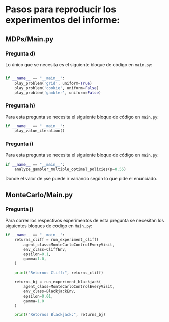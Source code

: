 # Pasos para reproducir los experimentos del informe:

## MDPs/Main.py

### Pregunta d)

Lo único que se necesita es el siguiente bloque de código en `main.py`:

```python

if __name__ == "__main__":
    play_problem('grid', uniform=True)
    play_problem('cookie', uniform=False)
    play_problem('gambler', uniform=False)
```

### Pregunta h)

Para esta pregunta se necesita el siguiente bloque de código en `main.py`:

```python
if __name__ == "__main__":
    play_value_iteration()
```

### Pregunta i)

Para esta pregunta se necesita el siguiente bloque de código en `main.py`:

```python
if __name__ == "__main__":
    analyze_gambler_multiple_optimal_policies(p=0.55)
```

Donde el valor de `p`se puede ir variando según lo que pide el enunciado.


## MonteCarlo/Main.py

### Pregunta j)

Para correr los respectivos experimentos de esta pregunta se necesitan los siguientes bloques de código en `Main.py`:

```python
if __name__ == "__main__":
    returns_cliff = run_experiment_cliff(
        agent_class=MonteCarloControlEveryVisit,
        env_class=CliffEnv,
        epsilon=0.1,
        gamma=1.0,
    )

    print("Retornos Cliff:", returns_cliff)

    returns_bj = run_experiment_blackjack(
        agent_class=MonteCarloControlEveryVisit,
        env_class=BlackjackEnv,
        epsilon=0.01,
        gamma=1.0
    )

    print("Retornos Blackjack:", returns_bj)
```